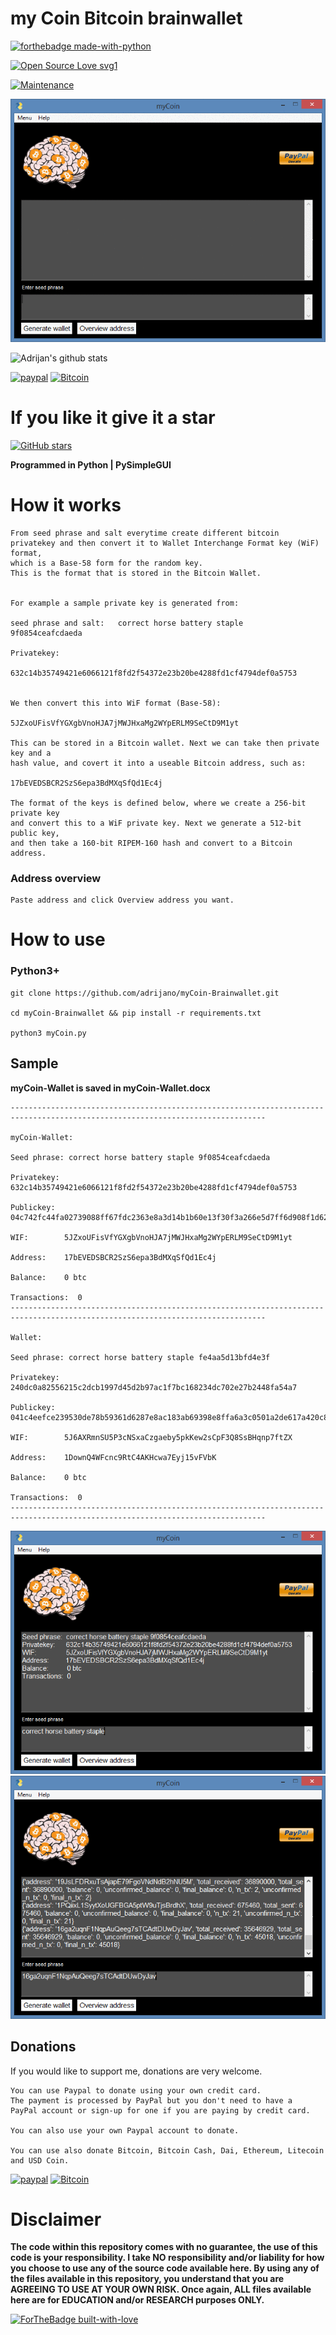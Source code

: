 # my Coin Bitcoin brainwallet 

[![forthebadge made-with-python](http://ForTheBadge.com/images/badges/made-with-python.svg)](https://www.python.org/)

[![Open Source Love svg1](https://badges.frapsoft.com/os/v1/open-source.svg?v=103)](https://github.com/adrijano/myCoin-Brainwallet/)

[![Maintenance](https://img.shields.io/badge/Maintained%3F-yes-green.svg)](https://github.com/adrijano/myCoin-Brainwallet/graphs/commit-activity)

![myCoin](myCoin.gif)

![Adrijan's github stats](https://github-readme-stats.vercel.app/api?username=adrijano&show_icons=true)

[![paypal](https://www.paypalobjects.com/en_US/i/btn/btn_donateCC_LG.gif)](https://www.paypal.com/donate/?cmd=_s-xclick&hosted_button_id=PFB6A6HLAQHC2&source=url)  [![Bitcoin](https://svgshare.com/i/PzX.svg)](https://commerce.coinbase.com/checkout/149a6235-ec7e-4d3b-a1ae-b08c4f08b4f6)

# If you like it give it a star

[![GitHub stars](https://img.shields.io/github/stars/adrijano/myCoin-Brainwallet.svg?style=social&label=Star&maxAge=2592000)](https://github.com/adrijano/myCoin-Brainwallet/)

**Programmed in Python | PySimpleGUI**

# How it works
```
From seed phrase and salt everytime create different bitcoin
privatekey and then convert it to Wallet Interchange Format key (WiF) format, 
which is a Base-58 form for the random key. 
This is the format that is stored in the Bitcoin Wallet. 


For example a sample private key is generated from:

seed phrase and salt:   correct horse battery staple
9f0854ceafcdaeda

Privatekey:  

632c14b35749421e6066121f8fd2f54372e23b20be4288fd1cf4794def0a5753


We then convert this into WiF format (Base-58):

5JZxoUFisVfYGXgbVnoHJA7jMWJHxaMg2WYpERLM9SeCtD9M1yt

This can be stored in a Bitcoin wallet. Next we can take then private key and a 
hash value, and covert it into a useable Bitcoin address, such as:

17bEVEDSBCR2SzS6epa3BdMXqSfQd1Ec4j

The format of the keys is defined below, where we create a 256-bit private key 
and convert this to a WiF private key. Next we generate a 512-bit public key, 
and then take a 160-bit RIPEM-160 hash and convert to a Bitcoin address.
```
### Address overview
```
Paste address and click Overview address you want.

```
# How to use

### Python3+
```
git clone https://github.com/adrijano/myCoin-Brainwallet.git

cd myCoin-Brainwallet && pip install -r requirements.txt

python3 myCoin.py
```
## Sample

**myCoin-Wallet is saved in myCoin-Wallet.docx**

```
-------------------------------------------------------------------------------------------------------------------------------

myCoin-Wallet: 

Seed phrase: correct horse battery staple 9f0854ceafcdaeda

Privatekey: 632c14b35749421e6066121f8fd2f54372e23b20be4288fd1cf4794def0a5753

Publickey:  04c742fc44fa02739088ff67fdc2363e8a3d14b1b60e13f30f3a266e5d7ff6d908f1d625c4cbb8ee532307552df1d2e2791723f9a62048c7ec643470d875032d53

WIF:        5JZxoUFisVfYGXgbVnoHJA7jMWJHxaMg2WYpERLM9SeCtD9M1yt

Address:    17bEVEDSBCR2SzS6epa3BdMXqSfQd1Ec4j

Balance:    0 btc

Transactions:  0
-------------------------------------------------------------------------------------------------------------------------------

Wallet: 

Seed phrase: correct horse battery staple fe4aa5d13bfd4e3f

Privatekey: 240dc0a82556215c2dcb1997d45d2b97ac1f7bc168234dc702e27b2448fa54a7

Publickey:  041c4eefce239530de78b59361d6287e8ac183ab69398e8ffa6a3c0501a2de617a420c8ff2edb3bfeab46ca27a1c47ddda915f7e5f262c2a537399d566fd4741df

WIF:        5J6AXRmnSU5P3cNSxaCzgaeby5pkKew2sCpF3Q8SsBHqnp7ftZX

Address:    1DownQ4WFcnc9RtC4AKHcwa7Eyj15vFVbK

Balance:    0 btc

Transactions:  0
-------------------------------------------------------------------------------------------------------------------------------

```
![myCoin](Capture1.PNG)
![myCoin](Capture9.PNG)

## Donations
If you would like to support me, donations are very welcome.

```
You can use Paypal to donate using your own credit card. 
The payment is processed by PayPal but you don't need to have a
PayPal account or sign-up for one if you are paying by credit card.

You can also use your own Paypal account to donate.

You can use also donate Bitcoin, Bitcoin Cash, Dai, Ethereum, Litecoin and USD Coin.
```
[![paypal](https://www.paypalobjects.com/en_US/i/btn/btn_donateCC_LG.gif)](https://www.paypal.com/donate/?cmd=_s-xclick&hosted_button_id=PFB6A6HLAQHC2&source=url)  [![Bitcoin](https://svgshare.com/i/PzX.svg)](https://commerce.coinbase.com/checkout/149a6235-ec7e-4d3b-a1ae-b08c4f08b4f6)




# Disclaimer


**The code within this repository comes with no guarantee, the use of this code is your responsibility. I take NO responsibility and/or liability for how you choose to use any of the source code available here. By using any of the files available in this repository, you understand that you are AGREEING TO USE AT YOUR OWN RISK. Once again, ALL files available here are for EDUCATION and/or RESEARCH purposes ONLY.**


[![ForTheBadge built-with-love](http://ForTheBadge.com/images/badges/built-with-love.svg)](https://github.com/adrijano/myCoin-Brainwallet/)


